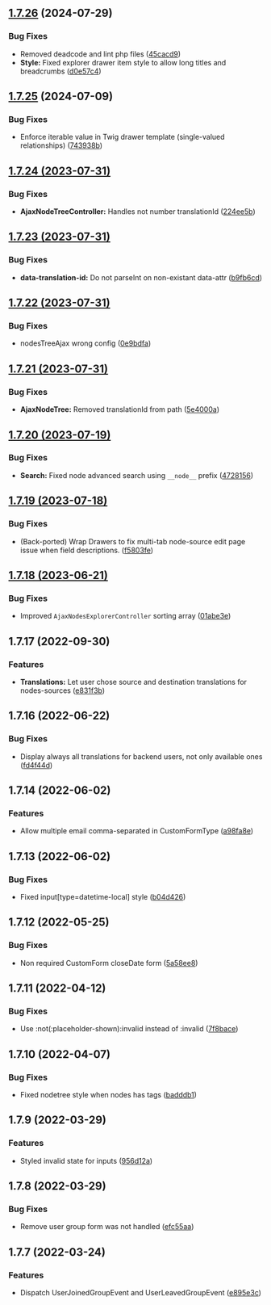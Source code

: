 ## [1.7.26](https://github.com/roadiz/rozier/compare/1.7.25...1.7.26) (2024-07-29)


### Bug Fixes

* Removed deadcode and lint php files ([45cacd9](https://github.com/roadiz/rozier/commit/45cacd967b29c10b8ce9653fe309bdc9f40729b0))
* **Style:** Fixed explorer drawer item style to allow long titles and breadcrumbs ([d0e57c4](https://github.com/roadiz/rozier/commit/d0e57c422e4ee6bd6215578ce46ae20a93e5fa56))

## [1.7.25](https://github.com/roadiz/rozier/compare/1.7.24...1.7.25) (2024-07-09)


### Bug Fixes

* Enforce iterable value in Twig drawer template (single-valued relationships) ([743938b](https://github.com/roadiz/rozier/commit/743938be496d6d5f3918f7585a69d959047fd76c))

## [1.7.24 (2023-07-31)](https://github.com/roadiz/rozier/compare/1.7.23...1.7.24)


### Bug Fixes

* **AjaxNodeTreeController:** Handles not number translationId ([224ee5b](https://github.com/roadiz/rozier/commit/224ee5b8f149a804ecf07d031efa5a9549c900dd))

## [1.7.23 (2023-07-31)](https://github.com/roadiz/rozier/compare/1.7.22...1.7.23)


### Bug Fixes

* **data-translation-id:** Do not parseInt on non-existant data-attr ([b9fb6cd](https://github.com/roadiz/rozier/commit/b9fb6cd51bab85feb2b972b9d1e2a4698688d85a))

## [1.7.22 (2023-07-31)](https://github.com/roadiz/rozier/compare/1.7.21...1.7.22)


### Bug Fixes

* nodesTreeAjax wrong config ([0e9bdfa](https://github.com/roadiz/rozier/commit/0e9bdfa68b78f3cf8b3062c9158c2c640be62150))

## [1.7.21 (2023-07-31)](https://github.com/roadiz/rozier/compare/1.7.20...1.7.21)


### Bug Fixes

* **AjaxNodeTree:** Removed translationId from path ([5e4000a](https://github.com/roadiz/rozier/commit/5e4000a5d53059150b9e257da66bc8a87ca69afa))

## [1.7.20 (2023-07-19)](https://github.com/roadiz/rozier/compare/1.7.19...1.7.20)


### Bug Fixes

* **Search:** Fixed node advanced search using `__node__` prefix ([4728156](https://github.com/roadiz/rozier/commit/472815639dd9933990fc1af3a914e46ced53cdf3))

## [1.7.19 (2023-07-18)](https://github.com/roadiz/rozier/compare/1.7.18...1.7.19)


### Bug Fixes

* (Back-ported) Wrap Drawers to fix multi-tab node-source edit page issue when field descriptions. ([f5803fe](https://github.com/roadiz/rozier/commit/f5803fe8f128e5e5a0fb4ac57be63f80f08b00c8))

## [1.7.18 (2023-06-21)](https://github.com/roadiz/rozier/compare/1.7.17...1.7.18)


### Bug Fixes

* Improved `AjaxNodesExplorerController` sorting array ([01abe3e](https://github.com/roadiz/rozier/commit/01abe3eb9564a9b34a06de022ba644911d8067c0))

## 1.7.17 (2022-09-30)

### Features

* **Translations:** Let user chose source and destination translations for nodes-sources ([e831f3b](https://github.com/roadiz/rozier/commit/e831f3b8cd1e6ebf46015d8cae81842c518c22bb))

## 1.7.16 (2022-06-22)

### Bug Fixes

* Display always all translations for backend users, not only available ones ([fd4f44d](https://github.com/roadiz/rozier/commit/fd4f44d6c830887d31233aee5bbacb532cf2ceec))

## 1.7.14 (2022-06-02)

### Features

* Allow multiple email comma-separated in CustomFormType ([a98fa8e](https://github.com/roadiz/rozier/commit/a98fa8ee6b7d314175aa04b673371ccf79734bcb))

## 1.7.13 (2022-06-02)

### Bug Fixes

* Fixed input[type=datetime-local] style ([b04d426](https://github.com/roadiz/rozier/commit/b04d4269cf4f939da4440e0142ce7cadc054ac59))

## 1.7.12 (2022-05-25)

### Bug Fixes

* Non required CustomForm closeDate form ([5a58ee8](https://github.com/roadiz/rozier/commit/5a58ee869c1ad870cbe1befa3c35df86e3b81a8f))

## 1.7.11 (2022-04-12)

### Bug Fixes

* Use :not(:placeholder-shown):invalid instead of :invalid ([7f8bace](https://github.com/roadiz/rozier/commit/7f8bacec4064a5c7f2cd5b66c1f9b79a7841d389))

## 1.7.10 (2022-04-07)

### Bug Fixes

* Fixed nodetree style when nodes has tags ([badddb1](https://github.com/roadiz/rozier/commit/badddb1476a47253c8bd6c5e79260ae63ab9e4c4))

## 1.7.9 (2022-03-29)

### Features

* Styled invalid state for inputs ([956d12a](https://github.com/roadiz/rozier/commit/956d12a32f95aef4afd3125d79473f5ee57b9cdb))

## 1.7.8 (2022-03-29)

### Bug Fixes

* Remove user group form was not handled ([efc55aa](https://github.com/roadiz/rozier/commit/efc55aa4725def7a1c7ae377bfbd8936f6c9a1bb))

## 1.7.7 (2022-03-24)

### Features

* Dispatch UserJoinedGroupEvent and UserLeavedGroupEvent ([e895e3c](https://github.com/roadiz/rozier/commit/e895e3cc827f46704b5e0c420d9c8d1706484510))

